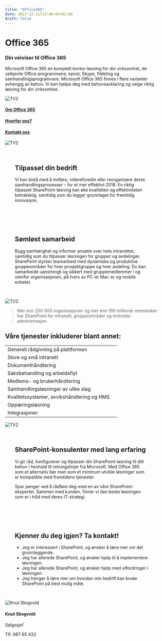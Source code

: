 ```yaml
---
title: "Office365"
date: 2017-12-11T13:40:03+01:00
draft: false
---
```

<div class="container">
    <div class="referansecase">
        <div class="row no-gutters">
            <div class="col-md-12 col-lg-6 p-4 mt-4">
                <div class="heading">
                    <h1>Office 365</h1>
                </div>
                <h3>Din veiviser til Office 365</h3>
                <p>Microsoft Office 365 en komplett kontor-løsning for din virksomhet, de velkjente Office programmene, epost, Skype, fildeling og samhandlingsprogramvare. Microsoft Office 365 finnes i flere varianter avhengig av behov. Vi kan hjelpe deg med behovsavklaring og velge riktig løsning for din virksomhet.</p>
            </div>    
            <div class="col-md-12 col-lg-6"><img class="img-fluid" src="/pointtaken/img/startup-photos.jpg" alt="TV2" /></div>
        </div>
    </div>
</div>

<div class="container-fluid bg-white mb-4">
    <div class="row content-menu text-center mx-auto">
        <div class="col-sm-12 col-md-4"><h4 class="m-0"><a href="#om">Om Office 365</a></h4></div>
        <div class="col-sm-12 col-md-4"><h4 class="m-0"><a href="">Hvorfor oss?</a></h4></div>
        <div class="col-sm-12 col-md-4"><h4 class="m-0"><a href="/pointtaken/contact/">Kontakt oss</a></h4></div>
    </div>
</div>

<div class="container">
    <div class="row">
        <div class="col-md-12 content-case mt-4 mb-4">
            <div class="row no-gutters">
                <div class="col-md-12 col-lg-6"><img class="img-fluid" src="/pointtaken/img/startup-photos.jpg" alt="TV2" /></div>
                <div class="col-md-12 col-lg-6" style="padding:2rem">
                    <div class="heading">
                        <h2>Tilpasset din bedrift  </h2>
                    </div>
                    <p>Vi kan bistå med å innføre, videreforedle eller reorganisere deres samhandlingsprosesser – for et mer effektivt 2018. En riktig tilpasset SharePoint-løsning kan øke kvaliteten og effektiviteten betraktelig, samtidig som du legger grunnlaget for fremtidig innovasjon.</p>
                    <!-- <a class="btn btn-primary btn-out" href="/kurs" role="button">Les mer om migrering</a> -->
                </div>
            </div>
        </div>
        <div class="col-md-12 content-case mt-4 mb-4">
            <div class="row no-gutters">
                <div class="col-md-12 col-lg-6" style="padding:2rem">
                    <div class="heading">
                        <h2>Sømløst samarbeid</h2>
                    </div>
                    <p>Bygg samhørighet og informer ansatte over hele intranettet, samtidig som du tilpasser løsningen for grupper og avdelinger. SharePoint styrker teamarbeid med dynamiske og produktive gruppeområder for hver prosjektgruppe og hver avdeling. Du kan samarbeide uanstrengt og sikkert med gruppemedlemmer i og utenfor organisasjonen, på tvers av PC-er Mac-er og mobile enheter.</p>
                    <!-- <a class="btn btn-primary btn-out" href="/kurs" role="button">Les mer om intranett</a> -->
                </div>            
                <div class="col-md-12 col-lg-6"><img class="img-fluid" src="/pointtaken/img/startup-photos.jpg" alt="TV2" /></div>
            </div>
        </div>        
    </div>
</div>

<!-- <div class="container-fluid">
    <div class="row background-blue ad-info" style="padding-top:3rem;padding-bottom:3rem">
        <div class="col-sm-12 col-lg-6">
            <img class="img-fluid" src="../img/laptop.jpg"></img>        
        </div>
        <div class="col-sm-12 col-lg-6">
            <h3 style="margin-top:0">Vi kan tilby blant annet</h3>
                <li><i class="fas fa-circle" aria-hidden="true"></i>Generell rådgivning på plattformen</li>
                <li><i class="fas fa-circle" aria-hidden="true"></i>Store og små intranett</li>
                <li><i class="fas fa-circle" aria-hidden="true"></i>Dokumenthåndtering</li>    
                <li><i class="fas fa-circle" aria-hidden="true"></i>Saksbehandling og arbeidsflyt</li>
                <li><i class="fas fa-circle" aria-hidden="true"></i>Medlems- og brukerhåndtering</li>     
                <li><i class="fas fa-circle" aria-hidden="true"></i>Samhandlingsløsninger av ulike slag</li>     
                <li><i class="fas fa-circle" aria-hidden="true"></i>Kvalitetssystemer, avvikshåndtering og HMS</li>     
                <li><i class="fas fa-circle" aria-hidden="true"></i>Opplæringsløsning</li>     
                <li><i class="fas fa-circle" aria-hidden="true"></i>Integrasjoner</li>    
            </ul>
        </div>
    </div>
</div> -->

<div class="container" id="referanse">
    <div class="row">
        <div class="col-sm-12 col-md-8 mx-auto mt-5 mb-5">
            <blockquote class="blockquote text-center">
            <p class="mb-0">Mer enn 200 000 organisasjoner og mer enn 190 millioner mennesker har SharePoint for intranett, gruppeområder og innholds­administrasjon.</p>
            </blockquote>
            </div>
        </div>
    </div>
</div>


<div id="om" class="container">
    <div class="row">
        <div class="col-sm-12 col-md-8 mx-auto mt-5 mb-5">
            <div class="heading text-center">
                <h2>Våre tjenester inkluderer blant annet:</h2>
            </div>
            <!-- <p>Bygg samhørighet og informer ansatte over hele intranettet, samtidig som du tilpasser løsningen for grupper og avdelinger. SharePoint styrker teamarbeid med dynamiske og produktive gruppeområder for hver prosjektgruppe og hver avdeling. Du kan samarbeide uanstrengt og sikkert med gruppemedlemmer i og utenfor organisasjonen, på tvers av PC-er Mac-er og mobile enheter.</p> -->
            <table class="table mt-4">
            </thead>
            <tbody>
                <tr>
                <td>Generell rådgivning på plattformen</td>
                <td></td>
                </tr>
                <tr>
                <td>Store og små intranett</td>
                <td></td>
                </tr>
                <tr>
                <td>Dokumenthåndtering</td>
                <td></td>
                </tr>
                <tr>
                <td>Saksbehandling og arbeidsflyt</td>
                <td></td>
                </tr>
                <tr>
                <td>Medlems- og brukerhåndtering</td>
                <td></td>
                </tr>
                <tr>
                <td>Samhandlingsløsninger av ulike slag</td>
                <td></td>
                </tr>
                <tr>
                <td>Kvalitetssystemer, avvikshåndtering og HMS</td>
                <td></td>
                </tr>        
                <tr>
                <td>Oppæringsløsning</td>
                <td></td>
                </tr>  
                <tr>
                <td>Integrasjoner</td>
                <td></td>
                </tr>                                  
            </tbody>
            </table>          
            </div>
        </div>
    </div>
</div>

<div class="container">
    <div class="row">
        <div class="col-md-12 content-case mt-4 mb-4">
            <div class="row no-gutters">
                <div class="col-md-12 col-lg-6"><img class="img-fluid" src="/pointtaken/img/startup-photos.jpg" alt="TV2" /></div>
                <div class="col-md-12 col-lg-6" style="padding:2rem">
                    <div class="heading">
                        <h2>SharePoint-konsulenter med lang erfaring</h2>
                    </div>
                    <p>Vi gir råd, konfigurerer og tilpasser din SharePoint-løsning til ditt behov i henhold til retningslinjer fra Microsoft. Med Office 365 som et alternativ bør man som et minimum utvikle løsninger som er kompatible med fremtidens tjenester.</p> 
                    <p>Spar penger ved å rådføre deg med en av våre SharePoint-eksperter. Sammen med kunden, finner vi den beste løsningen som er i tråd med deres IT-strategi. </p>
                    <!-- <a class="btn btn-primary btn-out" href="/kurs" role="button">Les mer om migrering</a> -->
                </div>
            </div>
        </div>
        <div class="col-md-12 content-case mt-4 mb-4">
            <div class="row no-gutters">
                <div class="col-md-12 col-lg-6" style="padding:2rem">
                    <div class="heading">
                        <h2>Kjenner du deg igjen? Ta kontakt!</h2>
                    </div>
                    <ul>
                    <li>Jeg er interessert i SharePoint, og ønsker å lære mer om det grunnleggende.</li>
                    <li>Jeg har allerede SharePoint, og ønsker hjelp til å implementere løsningen.</li>
                    <li>Jeg har allerede SharePoint, og ønsker hjelp med utfordringer i løsningen.</li>
                    <li>Jeg trenger å lære mer om hvordan min bedrift kan bruke SharePoint på best mulig måte.</li>
                    </ul>
                    <!-- <a class="btn btn-primary btn-out" href="/kurs" role="button">Les mer om intranett</a> -->
                </div>            
                <div class="col-md-12 col-lg-6">
                    <div class="card personkort">
                        <img class="card-img-top img-profil" src="../img/people/knut.jpg" alt="Knut Skogvold">
                        <div class="card-body">
                            <h4 class="card-title">Knut Skogvold</h4>
                            <p class="card-subtitle mb-2">Salgssjef</p>
                            <p class="card-text">Tlf: 987 65 432</p>
                        </div>
                    </div>                
                </div>
            </div>
        </div>             
    </div>
</div>

<!-- <div class="container">
    <div class="row">
        <div class="col-sm-12 col-md-8 mx-auto">
            <div class="heading text-center">
                <h2>Hvor er du nå?</h2>
            </div>
        </div>
    </div>
</div>

<div class="container">
    <div class="row">
        <div class="col-sm-12 col-md-6 col-lg-3">
            <div class="card">
                <div class="card-body">
                    <h4 class="card-title">Jeg ønsker å lære mer om SharePoint</h4>
                    <p class="card-text">Jeg er interessert i SharePoint, og ønsker å lære mer om det grunnleggende.</p>
                    <a href="#" class="btn btn-primary">Klikk her</a>
                </div>
            </div>
        </div>
        <div class="col-sm-12 col-md-6 col-lg-3">
            <div class="card">
                <div class="card-body">
                    <h4 class="card-title">Jeg ønsker å implementere SharePoint</h4>
                    <p class="card-text">Jeg har allerede SharePoint, og ønsker hjelp til å implementere løsningen.</p>
                    <a href="#" class="btn btn-primary">Klikk her</a>
                </div>
            </div>
        </div>
        <div class="col-sm-12 col-md-6 col-lg-3">
            <div class="card">
                <div class="card-body">
                    <h4 class="card-title">Jeg trenger hjelp med SharePoint</h4>
                    <p class="card-text">Jeg har allerede SharePoint, og ønsker hjelp med utfordringer i løsningen.</p>
                    <a href="#" class="btn btn-primary">Klikk her</a>
                </div>
            </div>
        </div>
        <div class="col-sm-12 col-md-6 col-lg-3">
            <div class="card">
                <div class="card-body">
                    <h4 class="card-title">Jeg trenger kurs i SharePoint</h4>
                    <p class="card-text">Jeg trenger å lære mer om hvordan bruker SharePoint på best mulig måte.</p>
                    <a href="#" class="btn btn-primary">Klikk her</a>
                </div>
            </div>
        </div>               
    </div>
</div> -->

<!-- <div class="container-fluid">
    <div class="row background-yellow" style="padding-top:3rem;padding-bottom:3rem">
        <div class="col-12">
            <img class="img-fluid" src="../img/office_meeting.jpg"></img>        
        </div>
        <div class="col-12">
            <h3>Gode råd trenger ikke være dyre</h3>
        </div>
        <div class="col-12">
            <p class="lead">Vi gir råd, konfigurerer og evt. tilpasser din SharePoint-løsning til ditt behov i henhold til retningslinjer fra Microsoft. Med Office 365 som et alternativ bør man som et minimum utvikle løsninger som er kompatible med fremtidens tjenester. Spar penger ved å rådføre deg med en av våre eksperter. Sammen med kunden, finner vi den beste løsningen som er i tråd med deres IT strategi.</p>
        </div>
    <a class="btn btn-primary" href="#" role="button">Fortell meg mer!</a>    
        </div>     
    </div>
</div> -->
